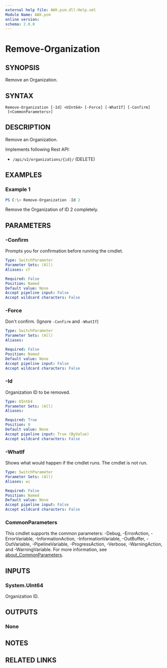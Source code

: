 ```yaml
---
external help file: AWX.psm.dll-Help.xml
Module Name: AWX.psm
online version:
schema: 2.0.0
---
```


# Remove-Organization

## SYNOPSIS
Remove an Organization.

## SYNTAX

```
Remove-Organization [-Id] <UInt64> [-Force] [-WhatIf] [-Confirm]
 [<CommonParameters>]
```

## DESCRIPTION
Remove an Organization.

Implements following Rest API:  
- `/api/v2/organizations/{id}/` (DELETE)  

## EXAMPLES

### Example 1
```powershell
PS C:\> Remove-Organization -Id 2
```

Remove the Organization of ID 2 completely.

## PARAMETERS

### -Confirm
Prompts you for confirmation before running the cmdlet.

```yaml
Type: SwitchParameter
Parameter Sets: (All)
Aliases: cf

Required: False
Position: Named
Default value: None
Accept pipeline input: False
Accept wildcard characters: False
```

### -Force
Don't confirm. (Ignore `-Confirm` and `-WhatIf`)

```yaml
Type: SwitchParameter
Parameter Sets: (All)
Aliases:

Required: False
Position: Named
Default value: None
Accept pipeline input: False
Accept wildcard characters: False
```

### -Id
Organization ID to be removed.

```yaml
Type: UInt64
Parameter Sets: (All)
Aliases:

Required: True
Position: 0
Default value: None
Accept pipeline input: True (ByValue)
Accept wildcard characters: False
```

### -WhatIf
Shows what would happen if the cmdlet runs.
The cmdlet is not run.

```yaml
Type: SwitchParameter
Parameter Sets: (All)
Aliases: wi

Required: False
Position: Named
Default value: None
Accept pipeline input: False
Accept wildcard characters: False
```

### CommonParameters
This cmdlet supports the common parameters: -Debug, -ErrorAction, -ErrorVariable, -InformationAction, -InformationVariable, -OutBuffer, -OutVariable, -PipelineVariable, -ProgressAction, -Verbose, -WarningAction, and -WarningVariable. For more information, see [about_CommonParameters](http://go.microsoft.com/fwlink/?LinkID=113216).

## INPUTS

### System.UInt64
Organization ID.

## OUTPUTS

### None
## NOTES

## RELATED LINKS
